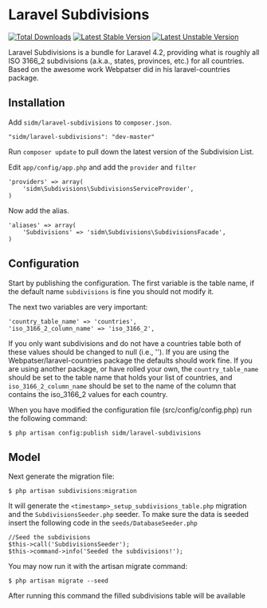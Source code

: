 # Laravel Subdivisions

[![Total Downloads](https://poser.pugx.org/sidm/laravel-subdivisions/downloads.svg)](https://packagist.org/packages/sidm/laravel-subdivisions)
[![Latest Stable Version](https://poser.pugx.org/sidm/laravel-subdivisions/v/stable.svg)](https://packagist.org/packages/sidm/laravel-subdivisions)
[![Latest Unstable Version](https://poser.pugx.org/sidm/laravel-subdivisions/v/unstable.svg)](https://packagist.org/packages/sidm/laravel-subdivisions)

Laravel Subdivisions is a bundle for Laravel 4.2, providing what is roughly all ISO 3166_2 subdivisions (a.k.a., states, provinces, etc.) for all countries. Based on the awesome work Webpatser did in his laravel-countries package.


## Installation

Add `sidm/laravel-subdivisions` to `composer.json`.

    "sidm/laravel-subdivisions": "dev-master"
    
Run `composer update` to pull down the latest version of the Subdivision List.

Edit `app/config/app.php` and add the `provider` and `filter`

    'providers' => array(
        'sidm\Subdivisions\SubdivisionsServiceProvider',
    )

Now add the alias.

    'aliases' => array(
        'Subdivisions' => 'sidm\Subdivisions\SubdivisionsFacade',
    )
    

## Configuration

Start by publishing the configuration. The first variable is the table name, if the default name `subdivisions` is fine you should not modify it.

The next two variables are very important:
    
    'country_table_name' => 'countries',
    'iso_3166_2_column_name' => 'iso_3166_2',
    
If you only want subdivisions and do not have a countries table both of these values should be changed to null (i.e., ''). If you are using the Webpatser/laravel-countries package the defaults should work fine. If you are using another package, or have rolled your own, the `country_table_name` should be set to the table name that holds your list of countries, and `iso_3166_2_column_name` should be set to the name of the column that contains the iso_3166_2 values for each country.

When you have modified the configuration file (src/config/config.php) run the following command:

    $ php artisan config:publish sidm/laravel-subdivisions
    
## Model

Next generate the migration file:

    $ php artisan subdivisions:migration
    
It will generate the `<timestamp>_setup_subdivisions_table.php` migration and the `SubdivisionsSeeder.php` seeder. To make sure the data is seeded insert the following code in the `seeds/DatabaseSeeder.php`

    //Seed the subdivisions
    $this->call('SubdivisionsSeeder');
    $this->command->info('Seeded the subdivisions!'); 

You may now run it with the artisan migrate command:

    $ php artisan migrate --seed
    
After running this command the filled subdivisions table will be available
